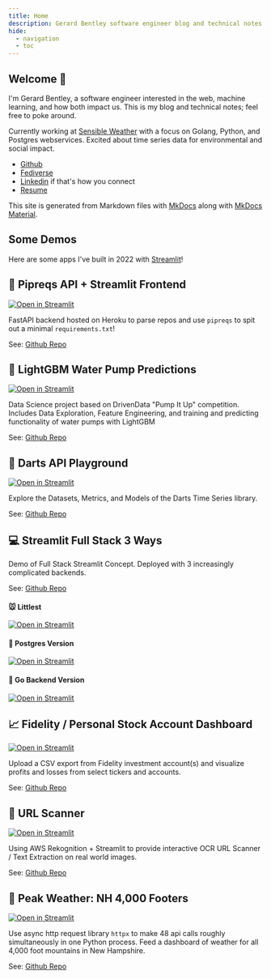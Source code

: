 ```yaml
---
title: Home
description: Gerard Bentley software engineer blog and technical notes home page.
hide:
  - navigation
  - toc
---
```


## Welcome :beers:

I'm Gerard Bentley, a software engineer interested in the web, machine learning, and how both impact us.
This is my blog and technical notes; feel free to poke around.

Currently working at [Sensible Weather](TODO) with a focus on Golang, Python, and Postgres webservices.
Excited about time series data for environmental and social impact.

- [Github](https://github.com/gerardrbentley)
- [Fediverse](https://gerardbentley.com/@gar)
- [Linkedin](https://www.linkedin.com/in/gerardrbentley/) if that's how you connect
- [Resume](https://tech.gerardbentley.com/assets/gerard_bentley_resume.pdf) 

This site is generated from Markdown files with [MkDocs](TODO) along with [MkDocs Material](TODO).

## Some Demos

Here are some apps I've built in 2022 with [Streamlit](https://streamlit.io/)!

## 💾 Pipreqs API + Streamlit Frontend

[![Open in Streamlit](https://static.streamlit.io/badges/streamlit_badge_black_white.svg)](https://share.streamlit.io/gerardrbentley/pipreqs-api/streamlit_deploy/streamlit_app/streamlit_app.py)

FastAPI backend hosted on Heroku to parse repos and use `pipreqs` to spit out a minimal `requirements.txt`!

See: [Github Repo](https://github.com/gerardrbentley/pipreqs-api)

## 🚰 LightGBM Water Pump Predictions

[![Open in Streamlit](https://static.streamlit.io/badges/streamlit_badge_black_white.svg)](https://share.streamlit.io/gerardrbentley/pump-it-up/main)

Data Science project based on DrivenData "Pump It Up" competition.
Includes Data Exploration, Feature Engineering, and training and predicting functionality of water pumps with LightGBM

See: [Github Repo](https://github.com/gerardrbentley/pump-it-up)

## :dart: Darts API Playground

[![Open in Streamlit](https://static.streamlit.io/badges/streamlit_badge_black_white.svg)](https://share.streamlit.io/gerardrbentley/darts-playground/main)

Explore the Datasets, Metrics, and Models of the Darts Time Series library.

See: [Github Repo](https://github.com/gerardrbentley/darts-playground)

## :computer: Streamlit Full Stack 3 Ways

Demo of Full Stack Streamlit Concept.
Deployed with 3 increasingly complicated backends.

See: [Github Repo](https://github.com/gerardrbentley/streamlit-fullstack)

#### :mouse: Littlest

[![Open in Streamlit](https://static.streamlit.io/badges/streamlit_badge_black_white.svg)](https://share.streamlit.io/gerardrbentley/streamlit-fullstack/app.py)


#### :elephant: Postgres Version

[![Open in Streamlit](https://static.streamlit.io/badges/streamlit_badge_black_white.svg)](https://streamlit-postgres.gerardbentley.com/)

#### :rat: Go Backend Version

[![Open in Streamlit](https://static.streamlit.io/badges/streamlit_badge_black_white.svg)](https://st-pg-go.gerardbentley.com/)


## :chart_with_upwards_trend: Fidelity / Personal Stock Account Dashboard

[![Open in Streamlit](https://static.streamlit.io/badges/streamlit_badge_black_white.svg)](https://share.streamlit.io/gerardrbentley/fidelity-account-overview/main/app.py)

Upload a CSV export from Fidelity investment account(s) and visualize profits and losses from select tickers and accounts.

See: [Github Repo](https://github.com/gerardrbentley/fidelity-account-overview)

## :link: URL Scanner

[![Open in Streamlit](https://static.streamlit.io/badges/streamlit_badge_black_white.svg)](https://share.streamlit.io/gerardrbentley/streamlit-url-scanner/main/streamlit_app/streamlit_app.py)

Using AWS Rekognition + Streamlit to provide interactive OCR URL Scanner / Text Extraction on real world images.

See: [Github Repo](https://github.com/gerardrbentley/streamlit-url-scanner)

## :mount_fuji: Peak Weather: NH 4,000 Footers

[![Open in Streamlit](https://static.streamlit.io/badges/streamlit_badge_black_white.svg)](https://share.streamlit.io/gerardrbentley/peak-weather/main/streamlit_app/streamlit_app.py)

Use async http request library `httpx` to make 48 api calls roughly simultaneously in one Python process.
Feed a dashboard of weather for all 4,000 foot mountains in New Hampshire.

See: [Github Repo](https://github.com/gerardrbentley/peak-weather)
